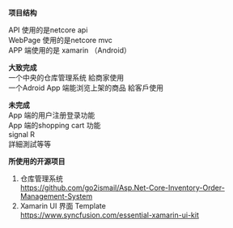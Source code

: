 **项目结构**<br />

API 使用的是netcore api<br />
WebPage 使用的是netcore mvc<br />
APP 端使用的是 xamarin （Android）<br />

**大致完成**<br />
一个中央的仓库管理系统 給商家使用<br />
一个Adroid App 端能浏览上架的商品 給客戶使用<br />

**未完成**<br />
App 端的用户注册登录功能<br />
App 端的shopping cart 功能<br />
signal R <br />
詳細測試等等<br />


**所使用的开源项目**<br />
1. 仓库管理系统 <br />
https://github.com/go2ismail/Asp.Net-Core-Inventory-Order-Management-System<br />
2. Xamarin UI 界面 Template <br />
https://www.syncfusion.com/essential-xamarin-ui-kit<br />
